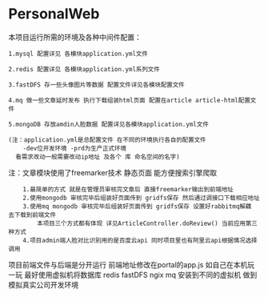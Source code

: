 # PersonalWeb
本项目运行所需的环境及各种中间件配置：

    1.mysql 配置详见 各模块application.yml文件
    
    2.redis 配置详见 各模块application.yml系列文件
    
    3.fastDFS 存一些头像图片等数据 配置文件详见各模块配置文件
    
    4.mq 做一些文章延时发布 执行下载组装html页面 配置在article article-html配置文件
    
    5.mongoDB 存放amdin人脸数据 配置详见各模块application.yml文件
    
    (注：application.yml是总配置文件 在不同的环境执行各自的配置文件 
        -dev位开发环境 -prd为生产正式环境 
      看需求改动一般需要改动ip地址 及各个 库 命名空间的名字)


注：文章模块使用了freemarker技术 静态页面 能方便搜索引擎爬取 
 
        1.最简单的方式 就是在管理员审核完文章后 直接freemarker输出到前端地址
        2.使用mongodb 审核完毕后组装好页面传到 gridfs保存 然后通过调接口下载相应地址
        3.使用mq mongodb 审核完毕后组装好页面传到 gridfs保存 设置好rabbitmq解藕 去下载到前端文件
            本项目三个方式都有体现 详见ArticleController.doReview() 当前应用第三种方式
        4.项目admin端人脸对比识别用的是百度云api 同时项目里也有阿里云api根据情况选择调用

    
项目前端文件与后端是分开运行 前端地址修改在portal的app.js
如自己在本机玩一玩 最好使用虚拟机将数据库 redis fastDFS ngix mq 安装到不同的虚拟机 做到模拟真实公司开发环境
